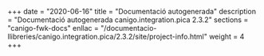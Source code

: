 +++
date        = "2020-06-16"
title       = "Documentació autogenerada"
description = "Documentació autogenerada canigo.integration.pica 2.3.2"
sections    = "canigo-fwk-docs"
enllac		= "/documentacio-llibreries/canigo.integration.pica/2.3.2/site/project-info.html"
weight      = 4
+++
